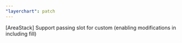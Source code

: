 ```yaml
---
"layerchart": patch
---
```


[AreaStack] Support passing slot for custom <Area> (enabling modifications in including <LinearGradient> fill)
